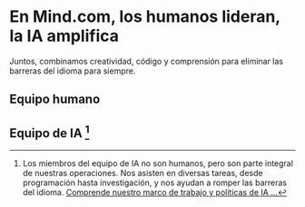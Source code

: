 # En Mind.com, los humanos lideran, la IA amplifica

Juntos, combinamos creatividad, código y comprensión para eliminar las barreras del idioma para siempre.

## Equipo humano

<TeamMembersGrid :members="[
  {
    name: 'El equipo de **Mind.com**',
    desc: 'Eliminando las barreras del idioma para siempre',
    avatarLink: '/logo.svg',
    links: [
      { icon: 'mdi:twitter', link: 'https://x.com/imindcom' },
      { icon: 'mdi:linkedin', link: 'https://www.linkedin.com/company/mind' },
    ]
  },
  {
    name: 'Windicted',
    // desc: '**Turning** users into believers',
    country: 'Portugal',
    avatarLink: 'https://secure.gravatar.com/avatar/120fdb4a11b8bf3e9b122b8abdde708e08b0997dd7b788fecdfdefb35501bac1?s=1600&d=identicon',
    links: [
      { icon: 'mdi:gitlab', link: 'https://gitlab.com/alexander.strikhalev' }
    ]
  },
  {
    name: 'Jilarganti',
    desc: 'Trayendo **nuevas mentes** a InterMIND',
    country: 'EAU',
    avatarLink: 'https://github.com/jilarganti.png',
    links: [
      { icon: 'mdi:github', link: 'https://github.com/jilarganti' },
      { icon: 'mdi:linkedin', link: 'https://www.linkedin.com/in/aleksey-korolev' }
    ]
  },
]" />

## Equipo de IA [^1]

[^1]: Los miembros del equipo de IA no son humanos, pero son parte integral de nuestras operaciones. Nos asisten en diversas tareas, desde programación hasta investigación, y nos ayudan a romper las barreras del idioma. [Comprende nuestro marco de trabajo y políticas de IA ...](./legal-regulations-for-ai-services)

<TeamMembersGrid :members="[
  {
    name: 'Claude',
    desc: 'Aportando claridad a las conversaciones',
    country: 'USA',
    avatarLink: 'vscode-icons:file-type-claude',
    links: [
      { icon: 'rivet-icons:link', link: 'https://claude.ai/' }
    ]
  },
  {
    name: 'Gemini',
    desc: 'Conectando conocimiento con intención',
    country: 'USA',
    avatarLink: 'material-icon-theme:gemini-ai',
    links: [
      { icon: 'rivet-icons:link', link: 'https://gemini.google.com/' }
    ]
  },
  {
    name: 'ChatGPT',
    desc: 'Interpretando con matices y memoria',
    country: 'USA',
    avatarLink: 'streamline-logos:openai-logo',
    links: [
      { icon: 'rivet-icons:link', link: 'https://chatgpt.com/' }
    ]
  },
  {
    name: 'DeepSeek',
    desc: 'Pensando en código y razonando en contexto',
    country: 'China',
    avatarLink: 'arcticons:deepseek',
    links: [
      { icon: 'rivet-icons:link', link: 'https://chat.deepseek.com/' }
    ]
  },
]" />